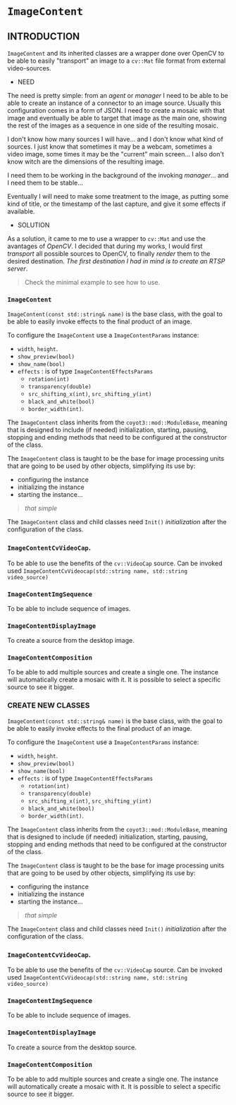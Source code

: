 # `ImageContent`

## INTRODUCTION

`ImageContent` and its inherited classes are a wrapper done over OpenCV to be able to easily "transport" an image to a `cv::Mat` file format from external video-sources.

* NEED

The need is pretty simple: from an *agent* or *manager* I need to be able to be able to create an instance of a connector to an image source. Usually this configuration comes in a form of JSON. I need to create a mosaic with that image and eventually be able to target that image as the main one, showing the rest of the images as a sequence in one side of the resulting mosaic.

I don't know how many sources I will have... and I don't know what kind of sources. I just know that sometimes it may be a webcam, sometimes a video image, some times it may be the "current" main screen... I also don't know witch are the dimensions of the resulting image.

I need them to be working in the background of the invoking *manager*... and I need them to be stable...

Eventually I will need to make some treatment to the image, as putting some kind of title, or the timestamp of the last capture, and give it some effects if available.

* SOLUTION

As a solution, it came to me to use a wrapper to `cv::Mat` and use the avantages of *OpenCV*. I decided that during my works, I would first *transport* all possible sources to OpenCV, to finally *render* them to the desired destination. *The first destination I had in mind is to create an RTSP server*.

> Check the minimal example to see how to use.

### `ImageContent` 


`ImageContent(const std::string& name)` is the base class, with the goal to be able to easily invoke effects to the final product of an image.

To configure the `ImageContent` use a `ImageContentParams` instance:
* `width`, `height`.
* `show_preview(bool)`
* `show_name(bool)`
* `effects` : is of type `ImageContentEffectsParams`
  * `rotation(int)`
  * `transparency(double)`
  * `src_shifting_x(int)`, `src_shifting_y(int)`
  * `black_and_white(bool)`
  * `border_width(int)`.


The `ImageContent` class inherits from the `coyot3::mod::ModuleBase`, meaning that is designed to include (if needed) initialization, starting, pausing, stopping and ending methods that need to be configured at the constructor of the class. 

The `ImageContent` class is taught to be the base for image processing units that are going to be used by other objects, simplifying its use by:

* configuring the instance
* initializing the instance
* starting the instance...

> *that simple*

The `ImageContent` class and child classes need `Init()` *initialization* after the configuration of the class.


### `ImageContentCvVideoCap`.

To be able to use the benefits of the `cv::VideoCap` source. 
Can be invoked used `ImageContentCvVideocap(std::string name, std::string video_source)`

### `ImageContentImgSequence`

To be able to include sequence of images.

### `ImageContentDisplayImage` 

To create a source from the desktop image.

### `ImageContentComposition`

To be able to add multiple sources and create a single one. The instance will automatically create a mosaic with it. It is possible to select a specific source to see it bigger.

### CREATE NEW CLASSES



`ImageContent(const std::string& name)` is the base class, with the goal to be able to easily invoke effects to the final product of an image.

To configure the `ImageContent` use a `ImageContentParams` instance:
* `width`, `height`.
* `show_preview(bool)`
* `show_name(bool)`
* `effects` : is of type `ImageContentEffectsParams`
  * `rotation(int)`
  * `transparency(double)`
  * `src_shifting_x(int)`, `src_shifting_y(int)`
  * `black_and_white(bool)`
  * `border_width(int)`.


The `ImageContent` class inherits from the `coyot3::mod::ModuleBase`, meaning that is designed to include (if needed) initialization, starting, pausing, stopping and ending methods that need to be configured at the constructor of the class. 

The `ImageContent` class is taught to be the base for image processing units that are going to be used by other objects, simplifying its use by:

* configuring the instance
* initializing the instance
* starting the instance...

> *that simple*

The `ImageContent` class and child classes need `Init()` *initialization* after the configuration of the class.


### `ImageContentCvVideoCap`.

To be able to use the benefits of the `cv::VideoCap` source. 
Can be invoked used `ImageContentCvVideocap(std::string name, std::string video_source)`

### `ImageContentImgSequence`

To be able to include sequence of images.

### `ImageContentDisplayImage` 

To create a source from the desktop source.

### `ImageContentComposition`

To be able to add multiple sources and create a single one. The instance will automatically create a mosaic with it. It is possible to select a specific source to see it bigger.
